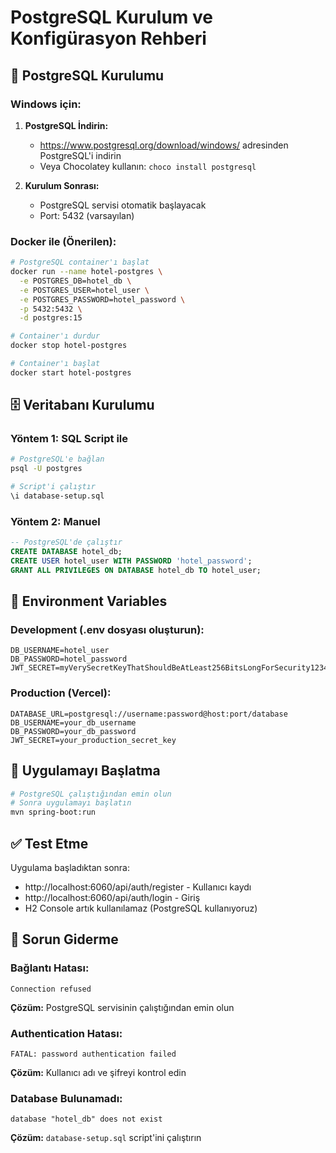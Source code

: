 # PostgreSQL Kurulum ve Konfigürasyon Rehberi

## 🐘 PostgreSQL Kurulumu

### Windows için:

1. **PostgreSQL İndirin:**
   - https://www.postgresql.org/download/windows/ adresinden PostgreSQL'i indirin
   - Veya Chocolatey kullanın: `choco install postgresql`

2. **Kurulum Sonrası:**
   - PostgreSQL servisi otomatik başlayacak
   - Port: 5432 (varsayılan)

### Docker ile (Önerilen):

```bash
# PostgreSQL container'ı başlat
docker run --name hotel-postgres \
  -e POSTGRES_DB=hotel_db \
  -e POSTGRES_USER=hotel_user \
  -e POSTGRES_PASSWORD=hotel_password \
  -p 5432:5432 \
  -d postgres:15

# Container'ı durdur
docker stop hotel-postgres

# Container'ı başlat
docker start hotel-postgres
```

## 🗄️ Veritabanı Kurulumu

### Yöntem 1: SQL Script ile
```bash
# PostgreSQL'e bağlan
psql -U postgres

# Script'i çalıştır
\i database-setup.sql
```

### Yöntem 2: Manuel
```sql
-- PostgreSQL'de çalıştır
CREATE DATABASE hotel_db;
CREATE USER hotel_user WITH PASSWORD 'hotel_password';
GRANT ALL PRIVILEGES ON DATABASE hotel_db TO hotel_user;
```

## 🔧 Environment Variables

### Development (.env dosyası oluşturun):
```env
DB_USERNAME=hotel_user
DB_PASSWORD=hotel_password
JWT_SECRET=myVerySecretKeyThatShouldBeAtLeast256BitsLongForSecurity123456789
```

### Production (Vercel):
```env
DATABASE_URL=postgresql://username:password@host:port/database
DB_USERNAME=your_db_username
DB_PASSWORD=your_db_password
JWT_SECRET=your_production_secret_key
```

## 🚀 Uygulamayı Başlatma

```bash
# PostgreSQL çalıştığından emin olun
# Sonra uygulamayı başlatın
mvn spring-boot:run
```

## ✅ Test Etme

Uygulama başladıktan sonra:
- http://localhost:6060/api/auth/register - Kullanıcı kaydı
- http://localhost:6060/api/auth/login - Giriş
- H2 Console artık kullanılamaz (PostgreSQL kullanıyoruz)

## 🐛 Sorun Giderme

### Bağlantı Hatası:
```
Connection refused
```
**Çözüm:** PostgreSQL servisinin çalıştığından emin olun

### Authentication Hatası:
```
FATAL: password authentication failed
```
**Çözüm:** Kullanıcı adı ve şifreyi kontrol edin

### Database Bulunamadı:
```
database "hotel_db" does not exist
```
**Çözüm:** `database-setup.sql` script'ini çalıştırın
